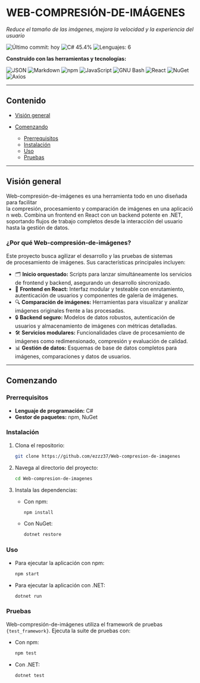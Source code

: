 # WEB-COMPRESIÓN-DE-IMÁGENES

*Reduce el tamaño de las imágenes, mejora la velocidad y la experiencia del usuario*

![Último commit: hoy](https://img.shields.io/badge/last%20commit-hoy-brightgreen) ![C# 45.4%](https://img.shields.io/badge/C%23-45.4%25-blue) ![Lenguajes: 6](https://img.shields.io/badge/lenguajes-6-lightgrey)

**Construido con las herramientas y tecnologías:**

![JSON](https://img.shields.io/badge/JSON-informational) ![Markdown](https://img.shields.io/badge/Markdown-informational) ![npm](https://img.shields.io/badge/npm-critical) ![JavaScript](https://img.shields.io/badge/JavaScript-yellow) ![GNU Bash](https://img.shields.io/badge/GNU%20Bash-success) ![React](https://img.shields.io/badge/React-61DAFB) ![NuGet](https://img.shields.io/badge/NuGet-00AFF0) ![Axios](https://img.shields.io/badge/Axios-5A29E4)

---

## Contenido

* [Visión general](#visión-general)
* [Comenzando](#comenzando)

  * [Prerrequisitos](#prerrequisitos)
  * [Instalación](#instalación)
  * [Uso](#uso)
  * [Pruebas](#pruebas)

---

## Visión general

Web-compresión-de-imágenes es una herramienta todo en uno diseñada para facilitar la compresión, procesamiento y comparación de imágenes en una aplicación web. Combina un frontend en React con un backend potente en .NET, soportando flujos de trabajo completos desde la interacción del usuario hasta la gestión de datos.

### ¿Por qué Web-compresión-de-imágenes?

Este proyecto busca agilizar el desarrollo y las pruebas de sistemas de procesamiento de imágenes. Sus características principales incluyen:

* 🗂️ **Inicio orquestado:** Scripts para lanzar simultáneamente los servicios de frontend y backend, asegurando un desarrollo sincronizado.
* 🎨 **Frontend en React:** Interfaz modular y testeable con enrutamiento, autenticación de usuarios y componentes de galería de imágenes.
* 🔍 **Comparación de imágenes:** Herramientas para visualizar y analizar imágenes originales frente a las procesadas.
* 🔒 **Backend seguro:** Modelos de datos robustos, autenticación de usuarios y almacenamiento de imágenes con métricas detalladas.
* 🛠️ **Servicios modulares:** Funcionalidades clave de procesamiento de imágenes como redimensionado, compresión y evaluación de calidad.
* 📊 **Gestión de datos:** Esquemas de base de datos completos para imágenes, comparaciones y datos de usuarios.

---

## Comenzando

### Prerrequisitos

* **Lenguaje de programación:** C#
* **Gestor de paquetes:** npm, NuGet

### Instalación

1. Clona el repositorio:

   ```bash
   git clone https://github.com/ezzz37/Web-compresion-de-imagenes
   ```

2. Navega al directorio del proyecto:

   ```bash
   cd Web-compresion-de-imagenes
   ```

3. Instala las dependencias:

   * Con npm:

     ```bash
     npm install
     ```

   * Con NuGet:

     ```bash
     dotnet restore
     ```

### Uso

* Para ejecutar la aplicación con npm:

  ```bash
  npm start
  ```

* Para ejecutar la aplicación con .NET:

  ```bash
  dotnet run
  ```

### Pruebas

Web-compresión-de-imágenes utiliza el framework de pruebas `{test_framework}`. Ejecuta la suite de pruebas con:

* Con npm:

  ```bash
  npm test
  ```

* Con .NET:

  ```bash
  dotnet test
  ```

